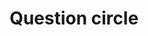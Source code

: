 ---
title: Question circle
tags: ["question", "circle", "help", "support", "unknown", "inquiry", "doubt"]
icon: question-circle
svg: '<svg xmlns="http://www.w3.org/2000/svg" width="24" height="24" fill="none" viewBox="0 0 24 24" stroke-width="1.5" stroke-linecap="round" stroke-linejoin="round" stroke="currentColor"><path d="M12 13.496c0-2.003 2-1.503 2-3.506 0-2.659-4-2.659-4 0m2 6.007v-.5"/><circle cx="12" cy="12" r="9"/></svg>'
---